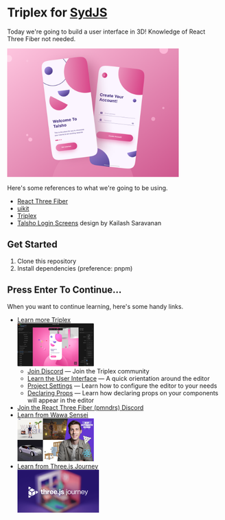 # Triplex for [SydJS](https://sydjs.com)

Today we're going to build a user interface in 3D! Knowledge of React Three Fiber not needed.

<img src="./public/talsho-screens.png" height="300" />

Here's some references to what we're going to be using.

- [React Three Fiber](https://github.com/pmndrs/react-three-fiber)
- [uikit](https://github.com/pmndrs/uikit)
- [Triplex](https://triplex.dev)
- [Talsho Login Screens](https://dribbble.com/shots/16120339-Talsho-Login-Screens) design by Kailash Saravanan

## Get Started

1. Clone this repository
1. Install dependencies (preference: pnpm)

## Press Enter To Continue...

When you want to continue learning, here's some handy links.

- [Learn more Triplex](https://github.com/try-triplex/triplex)<br /><img src="./public/triplex-editor.webp" height="100" />
  - [Join Discord](https://discord.gg/nBzRBUEs4b) — Join the Triplex community
  - [Learn the User Interface](https://triplex.dev/docs/get-started/user-interface) —
    A quick orientation around the editor
  - [Project Settings](https://triplex.dev/docs/get-started/settings) — Learn how
    to configure the editor to your needs
  - [Declaring Props](https://triplex.dev/docs/get-started/declaring-props) —
    Learn how declaring props on your components will appear in the editor
- [Join the React Three Fiber (pmndrs) Discord](https://discord.com/invite/poimandres)
- [Learn from Wawa Sensei](https://lessons.wawasensei.dev/courses/react-three-fiber)<br /><img src="./public/wawa-r3f.jpg" height="100" />
- [Learn from Three.js Journey](https://threejs-journey.com)<br /><img src="./public/3js-journey.png" height="100" />
